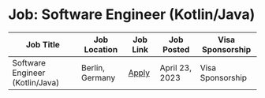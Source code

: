 # Job: Software Engineer (Kotlin/Java)

| Job Title | Job Location | Job Link | Job Posted | Visa Sponsorship |
| --- | --- | --- | --- | --- |
| Software Engineer (Kotlin/Java) | Berlin, Germany | [Apply](https://jobs.zalando.com/en/jobs/4870595) | April 23, 2023 | Visa Sponsorship |
